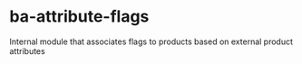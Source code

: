 # ba-attribute-flags
Internal module that associates flags to products based on external product attributes
